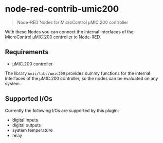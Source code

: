 # node-red-contrib-umic200


> Node-RED Nodes for MicroControl &micro;MIC.200 controller

With these Nodes you can connect the internal interfaces of the 
[MicroControl µMIC.200 controller](https://www.microcontrol.net/en/products/control-units/) to 
[Node-RED](https://nodered.org/). 


## Requirements

- &micro;MIC.200 controller

The library `umic/libs/umic200` provides dummy functions for the internal interfaces of the
&micro;MIC.200 controller, so the nodes can be evaluated on any system.


## Supported I/Os

Currently the following I/Os are supported by this plugin:

* digital inputs
* digital outputs
* system temperature
* relay 
